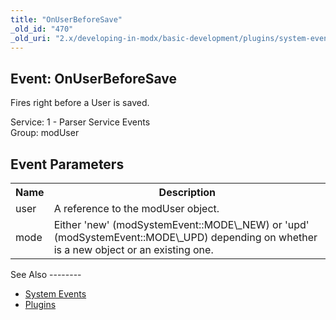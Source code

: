 ```yaml
---
title: "OnUserBeforeSave"
_old_id: "470"
_old_uri: "2.x/developing-in-modx/basic-development/plugins/system-events/onuserbeforesave"
---
```


Event: OnUserBeforeSave
-----------------------

Fires right before a User is saved.

Service: 1 - Parser Service Events   
Group: modUser

Event Parameters
----------------

<table><tbody><tr><th>Name</th><th>Description</th></tr><tr><td>user</td><td>A reference to the modUser object.</td></tr><tr><td>mode</td><td>Either 'new' (modSystemEvent::MODE\_NEW) or 'upd' (modSystemEvent::MODE\_UPD) depending on whether is a new object or an existing one.</td></tr></tbody></table>See Also
--------

- [System Events](/revolution/2.x/developing-in-modx/basic-development/plugins/system-events "System Events")
- [Plugins](/revolution/2.x/developing-in-modx/basic-development/plugins "Plugins")